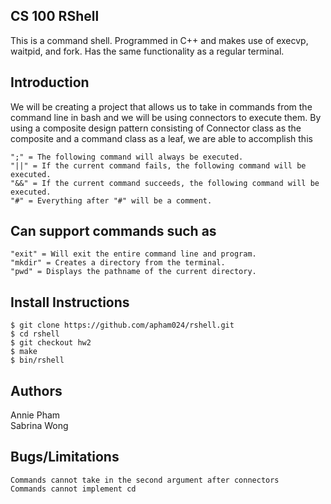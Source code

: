 ## CS 100 RShell
This is a command shell. Programmed in C++ and makes use of execvp, waitpid, and fork.
Has the same functionality as a regular terminal.

## Introduction
We will be creating a project that allows us to take in commands from the 
command line in bash and we will be using connectors to execute them. By using a composite
design pattern consisting of Connector class as the composite and a command class as a leaf,
we are able to accomplish this

    ";" = The following command will always be executed.
    "||" = If the current command fails, the following command will be executed.
    "&&" = If the current command succeeds, the following command will be executed.
    "#" = Everything after "#" will be a comment.

## Can support commands such as
    "exit" = Will exit the entire command line and program.
    "mkdir" = Creates a directory from the terminal.
    "pwd" = Displays the pathname of the current directory. 

## Install Instructions
    $ git clone https://github.com/apham024/rshell.git
    $ cd rshell
    $ git checkout hw2
    $ make
    $ bin/rshell
    
## Authors
Annie Pham <br />
Sabrina Wong
    
## Bugs/Limitations
    Commands cannot take in the second argument after connectors 
    Commands cannot implement cd 
